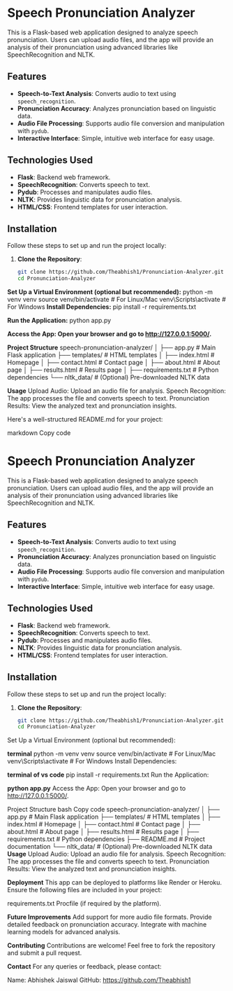# Speech Pronunciation Analyzer

This is a Flask-based web application designed to analyze speech pronunciation. Users can upload audio files, and the app will provide an analysis of their pronunciation using advanced libraries like SpeechRecognition and NLTK.

## Features

- **Speech-to-Text Analysis**: Converts audio to text using `speech_recognition`.
- **Pronunciation Accuracy**: Analyzes pronunciation based on linguistic data.
- **Audio File Processing**: Supports audio file conversion and manipulation with `pydub`.
- **Interactive Interface**: Simple, intuitive web interface for easy usage.

## Technologies Used

- **Flask**: Backend web framework.
- **SpeechRecognition**: Converts speech to text.
- **Pydub**: Processes and manipulates audio files.
- **NLTK**: Provides linguistic data for pronunciation analysis.
- **HTML/CSS**: Frontend templates for user interaction.

## Installation

Follow these steps to set up and run the project locally:

1. **Clone the Repository**:
   ```bash
   git clone https://github.com/Theabhish1/Pronunciation-Analyzer.git
   cd Pronunciation-Analyzer

**Set Up a Virtual Environment (optional but recommended):**
python -m venv venv
source venv/bin/activate  # For Linux/Mac
venv\Scripts\activate     # For Windows
**Install Dependencies:**
pip install -r requirements.txt

**Run the Application:**
python app.py

**Access the App: Open your browser and go to http://127.0.0.1:5000/.**



**Project Structure**
speech-pronunciation-analyzer/
│
├── app.py                   # Main Flask application
├── templates/               # HTML templates
│   ├── index.html           # Homepage
│   ├── contact.html         # Contact page
│   ├── about.html           # About page
│   ├── results.html         # Results page
│
├── requirements.txt         # Python dependencies
└── nltk_data/               # (Optional) Pre-downloaded NLTK data

**Usage**
Upload Audio: Upload an audio file for analysis.
Speech Recognition: The app processes the file and converts speech to text.
Pronunciation Results: View the analyzed text and pronunciation insights.


Here's a well-structured README.md for your project:

markdown
Copy code
# Speech Pronunciation Analyzer

This is a Flask-based web application designed to analyze speech pronunciation. Users can upload audio files, and the app will provide an analysis of their pronunciation using advanced libraries like SpeechRecognition and NLTK.

## Features

- **Speech-to-Text Analysis**: Converts audio to text using `speech_recognition`.
- **Pronunciation Accuracy**: Analyzes pronunciation based on linguistic data.
- **Audio File Processing**: Supports audio file conversion and manipulation with `pydub`.
- **Interactive Interface**: Simple, intuitive web interface for easy usage.

## Technologies Used

- **Flask**: Backend web framework.
- **SpeechRecognition**: Converts speech to text.
- **Pydub**: Processes and manipulates audio files.
- **NLTK**: Provides linguistic data for pronunciation analysis.
- **HTML/CSS**: Frontend templates for user interaction.

## Installation

Follow these steps to set up and run the project locally:

1. **Clone the Repository**:
   ```bash
   git clone https://github.com/Theabhish1/Pronunciation-Analyzer.git
   cd Pronunciation-Analyzer
Set Up a Virtual Environment (optional but recommended):

**terminal**
python -m venv venv
source venv/bin/activate  # For Linux/Mac
venv\Scripts\activate     # For Windows
Install Dependencies:

**terminal of vs code**
pip install -r requirements.txt
Run the Application:


**python app.py**
Access the App: Open your browser and go to http://127.0.0.1:5000/.

Project Structure
bash
Copy code
speech-pronunciation-analyzer/
│
├── app.py                   # Main Flask application
├── templates/               # HTML templates
│   ├── index.html           # Homepage
│   ├── contact.html         # Contact page
│   ├── about.html           # About page
│   ├── results.html         # Results page
│
├── requirements.txt         # Python dependencies
├── README.md                # Project documentation
└── nltk_data/               # (Optional) Pre-downloaded NLTK data
**Usage**
Upload Audio: Upload an audio file for analysis.
Speech Recognition: The app processes the file and converts speech to text.
Pronunciation Results: View the analyzed text and pronunciation insights.

**Deployment**
This app can be deployed to platforms like Render or Heroku. Ensure the following files are included in your project:

requirements.txt
Procfile (if required by the platform).

**Future Improvements**
Add support for more audio file formats.
Provide detailed feedback on pronunciation accuracy.
Integrate with machine learning models for advanced analysis.

**Contributing**
Contributions are welcome! Feel free to fork the repository and submit a pull request.

**Contact**
For any queries or feedback, please contact:

Name: Abhishek Jaiswal
GitHub: https://github.com/Theabhish1
